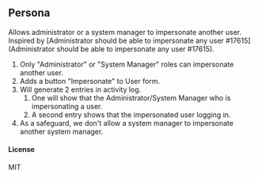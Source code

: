 ## Persona

Allows administrator or a system manager to impersonate another user. Inspired by [Administrator should be able to impersonate any user #17615](Administrator should be able to impersonate any user #17615).

1. Only "Administrator" or "System Manager" roles can impersonate another user.
2. Adds a button "Impersonate" to User form.
3. Will generate 2 entries in activity log.
	1. One will show that the Administrator/System Manager who is impersonating a user.
	2. A second entry shows that the impersonated user logging in.
4. As a safeguard, we don't allow a system manager to impersonate another system manager.


#### License

MIT
